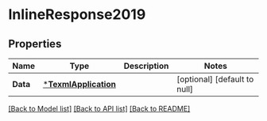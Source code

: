 # InlineResponse2019

## Properties
Name | Type | Description | Notes
------------ | ------------- | ------------- | -------------
**Data** | [***TexmlApplication**](TexmlApplication.md) |  | [optional] [default to null]

[[Back to Model list]](../README.md#documentation-for-models) [[Back to API list]](../README.md#documentation-for-api-endpoints) [[Back to README]](../README.md)

